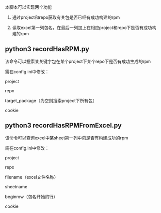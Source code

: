 本脚本可以实现两个功能

1. 通过project和repo获取有关包是否已经有成功构建的rpm

2. 读取excel第一列包名，在最后一列加上在相应project和repo下是否有成功构建的rpm


python3 recordHasRPM.py
--
该命令可以搜索某关键字包在某个project下某个repo下是否有成功生成的rpm

需在config.ini中修改：

project

repo

target_package（为空则搜索project下所有包）

cookie

python3 recordHasRPMFromExcel.py
--
该命令可以查询excel中某sheet第一列中包是否有构建成功的rpm

需在config.ini中修改：

project

repo

filename（excel文件名称）

sheetname

beginrow（包名开始的行）

cookie
